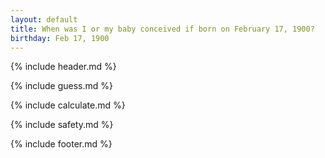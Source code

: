```yaml
---
layout: default
title: When was I or my baby conceived if born on February 17, 1900?
birthday: Feb 17, 1900
---
```


{% include header.md %}

{% include guess.md %}

{% include calculate.md %}

{% include safety.md %}

{% include footer.md %}



